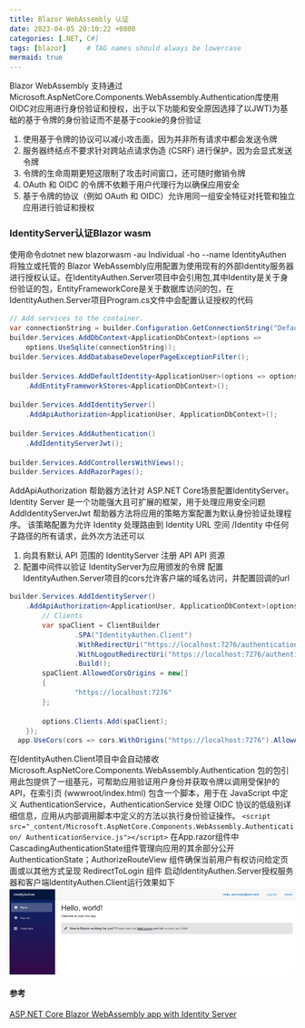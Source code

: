 ```yaml
---
title: Blazor WebAssembly 认证
date: 2023-04-05 20:10:22 +0800
categories: [.NET, C#]
tags: [blazor]     # TAG names should always be lowercase
mermaid: true
---
```

Blazor WebAssembly 支持通过Microsoft.AspNetCore.Components.WebAssembly.Authentication库使用OIDC对应用进行身份验证和授权，出于以下功能和安全原因选择了以JWT)为基础的基于令牌的身份验证而不是基于cookie的身份验证
1. 使用基于令牌的协议可以减小攻击面，因为并非所有请求中都会发送令牌
2. 服务器终结点不要求针对跨站点请求伪造 (CSRF) 进行保护，因为会显式发送令牌
3. 令牌的生命周期更短这限制了攻击时间窗口，还可随时撤销令牌
4. OAuth 和 OIDC 的令牌不依赖于用户代理行为以确保应用安全
5. 基于令牌的协议（例如 OAuth 和 OIDC）允许用同一组安全特征对托管和独立应用进行验证和授权

### IdentityServer认证Blazor wasm
使用命令dotnet new blazorwasm -au Individual -ho --name IdentityAuthen 将独立或托管的 Blazor WebAssembly应用配置为使用现有的外部Identity服务器进行授权认证。在IdentityAuthen.Server项目中会引用包,其中Identity是关于身份验证的包，EntityFrameworkCore是关于数据库访问的包，在IdentityAuthen.Server项目Program.cs文件中会配置认证授权的代码
```C#
// Add services to the container.
var connectionString = builder.Configuration.GetConnectionString("DefaultConnection");
builder.Services.AddDbContext<ApplicationDbContext>(options =>
    options.UseSqlite(connectionString));
builder.Services.AddDatabaseDeveloperPageExceptionFilter();

builder.Services.AddDefaultIdentity<ApplicationUser>(options => options.SignIn.RequireConfirmedAccount = true)
    .AddEntityFrameworkStores<ApplicationDbContext>();

builder.Services.AddIdentityServer()
    .AddApiAuthorization<ApplicationUser, ApplicationDbContext>();

builder.Services.AddAuthentication()
    .AddIdentityServerJwt();

builder.Services.AddControllersWithViews();
builder.Services.AddRazorPages();
```
AddApiAuthorization 帮助器方法针对 ASP.NET Core场景配置IdentityServer。 Identity Server 是一个功能强大且可扩展的框架，用于处理应用安全问题 AddIdentityServerJwt 帮助器方法将应用的策略方案配置为默认身份验证处理程序。 该策略配置为允许 Identity 处理路由到 Identity URL 空间 /Identity 中任何子路径的所有请求，此外次方法还可以

1. 向具有默认 API 范围的 IdentityServer 注册 API API 资源
2. 配置中间件以验证 IdentityServer为应用颁发的令牌
配置IdentityAuthen.Server项目的cors允许客户端的域名访问，并配置回调的url
```C#
builder.Services.AddIdentityServer()
	.AddApiAuthorization<ApplicationUser, ApplicationDbContext>(options => {
		// Clients
		var spaClient = ClientBuilder
				.SPA("IdentityAuthen.Client")
				.WithRedirectUri("https://localhost:7276/authentication/login-callback")
				.WithLogoutRedirectUri("https://localhost:7276/authentication/logged-out")
				.Build();
		spaClient.AllowedCorsOrigins = new[]
		{
				"https://localhost:7276"
		};

		options.Clients.Add(spaClient);
	});
  app.UseCors(cors => cors.WithOrigins("https://localhost:7276").AllowAnyMethod().AllowAnyHeader().AllowCredentials());
```
在IdentityAuthen.Client项目中会自动接收 Microsoft.AspNetCore.Components.WebAssembly.Authentication 包的包引用此包提供了一组基元，可帮助应用验证用户身份并获取令牌以调用受保护的API，在索引页 (wwwroot/index.html) 包含一个脚本，用于在 JavaScript 中定义 AuthenticationService，AuthenticationService 处理 OIDC 协议的低级别详细信息，应用从内部调用脚本中定义的方法以执行身份验证操作。
`<script src="_content/Microsoft.AspNetCore.Components.WebAssembly.Authentication/
    AuthenticationService.js"></script>`
在App.razor组件中CascadingAuthenticationState组件管理向应用的其余部分公开AuthenticationState；AuthorizeRouteView 组件确保当前用户有权访问给定页面或以其他方式呈现 RedirectToLogin 组件 启动IdentityAuthen.Server授权服务器和客户端IdentityAuthen.Client运行效果如下
![blazor-identityserver-authorize](/assets/img/blazor-identityserver-authorize.png)
#### 参考
[ASP.NET Core Blazor WebAssembly app with Identity Server](https://docs.microsoft.com/en-us/aspnet/core/blazor/security/webassembly/hosted-with-identity-server)

